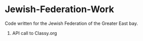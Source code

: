 # Jewish-Federation-Work


Code written for the Jewish Federation of the Greater East bay.

1) API call to Classy.org
